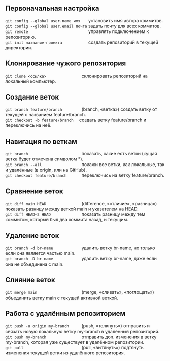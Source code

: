 ## Первоначальная настройка
`git config --global user.name имя   ` установить имя автора коммитов.    
`git config --global user.email почта` задать почту для всех коммитов.    
`git remote                          ` управлять подключением к репозиторию.    
`git init название-проекта           ` создать репозиторий в текущей директории.    
## Клонирование чужого репозитория    
`git clone <cсылка>               ` склонировать репозиторий на локальный компьютер.    
## Создание веток    
`git branch feature/branch        ` (branch, «ветка») создать ветку от текущей с названием feature/branch.      
`git checkout -b feature/branch  ` создать ветку feature/branch и переключись на неё.    
## Навигация по веткам    
`git branch                       ` показать, какие есть ветки (кущая ветка будет отмечена символом *).    
`git branch --all                 ` покажи все ветки, как локальные, так и удалённые (в origin, или на GitHub).    
`git checkout feature/branch      ` переключись на ветку feature/branch.    
## Сравнение веток    
`git diff main HEAD               ` (difference, «отличие», «разница») показать разницу между веткой main и указателем на HEAD.       
`git diff HEAD~2 HEAD             ` показать разницу между тем коммитом, который был два коммита назад, и текущим.    
## Удаление веток    
`git branch -d br-name            ` удалить ветку br-name, но только если она является частью main.    
`git branch -D br-name            ` удалить ветку br-name, даже если она не объединена с main.    
## Слияние веток    
`git merge main                   ` (merge, «сливать», «поглощать») объединить ветку main с текущей активной веткой.    
## Работа с удалённым репозиторием    
`git push -u origin my-branch     ` (push, «толкнуть») отправить и связать новую локальную ветку my-branch в удалённый репозиторий.    
`git push my-branch               ` отправить доп. изменения в ветку my-branch, которая уже существует в удалённом репозитории.    
`git pull                         ` (pull, «вытянуть») подтянуть изменения текущей ветки из удалённого репозитория.
